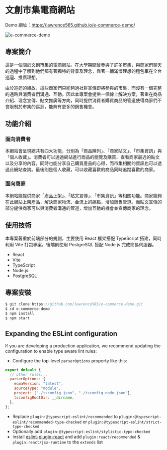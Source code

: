 # 文創市集電商網站

Demo 網址：https://lawrence565.github.io/e-commerce-demo/

![e-commerce-demo](https://www.notion.so/image/https%3A%2F%2Fprod-files-secure.s3.us-west-2.amazonaws.com%2F596f6b2d-210d-48f7-81d5-35f35637581e%2F05dc48bd-33d9-4e09-96c7-2e6917ad50fb%2FFooter.png?table=block&id=3a131c31-7337-453c-b3d1-31c038fdacf8&spaceId=596f6b2d-210d-48f7-81d5-35f35637581e&width=2000&userId=3a3881eb-2001-47bc-83d4-953775e76061&cache=v2)

## 專案簡介

這是一個關於文創市集的電商網站。在大學期間曾參與了許多市集，與商家們聊天的過程中了解到他們都有著獨特的背景及理念，靠著一輛滿懷理想的麵包車在全台巡迴、推廣理想。

由於巡迴的緣故，這些商家們只能夠過社群宣傳即將參與的市集，而沒有一個完整的通路與消費者們溝通、互動。因此本專案會提供一個線上解決方案，著重在商品介紹、理念宣傳、貼文推廣等方向，同時提供消費者購買商品的管道使得商家們不會限制於市集的巡迴，能夠有更多的銷售機會。

## 功能介紹

### 面向消費者

本網站會呈現總共有四大功能，分別為「商品陳列」、「商家貼文」、「市集資訊」與「個人收藏」。消費者可以透過網站進行商品的閱覽及購買、查看商家最近的貼文以及分享的內容，同時也能分享自己購買產品的心得，而市集相關的資訊也可以透過此網站查詢。最後則是個人收藏，可以收藏喜歡的商品同時追蹤喜歡的商家。

### 面向商家

本網站能提供商家「產品上架」、「貼文宣傳」、「市集資訊」等相關功能。商家能夠在此網站上架產品，解決商家物流、金流上的痛點，增加銷售管道。而貼文宣傳的部分提供商家可以與消費者溝通的管道，增加互動的機會並宣傳商家的理念。

## 使用技術

本專案著重於前端部分的規劃，主要使用 React 框架搭配 TypeScript 搭建，同時利用 Vite 打包專案。後端則使用 PostgreSQL 搭配 Node.js 完成簡易伺服器。

- React
- Vite
- TypeScript
- Node.js
- PostgreSQL

## 專案安裝

```JavaScript
$ git clone https://github.com/lawrence565/e-commerce-demo.git
$ cd e-commerce-demo
$ npm install
$ npm start
```

## Expanding the ESLint configuration

If you are developing a production application, we recommend updating the configuration to enable type aware lint rules:

- Configure the top-level `parserOptions` property like this:

```js
export default {
  // other rules...
  parserOptions: {
    ecmaVersion: "latest",
    sourceType: "module",
    project: ["./tsconfig.json", "./tsconfig.node.json"],
    tsconfigRootDir: __dirname,
  },
};
```

- Replace `plugin:@typescript-eslint/recommended` to `plugin:@typescript-eslint/recommended-type-checked` or `plugin:@typescript-eslint/strict-type-checked`
- Optionally add `plugin:@typescript-eslint/stylistic-type-checked`
- Install [eslint-plugin-react](https://github.com/jsx-eslint/eslint-plugin-react) and add `plugin:react/recommended` & `plugin:react/jsx-runtime` to the `extends` list
